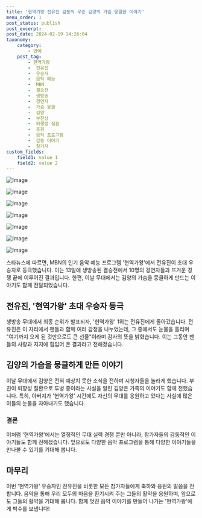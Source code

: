 ```yaml
---
title: '현역가왕 전유진 감동의 우승 김양의 가슴 뭉클한 이야기'
menu_order: 1
post_status: publish
post_excerpt: 
post_date: 2024-02-19 14:26:04
taxonomy:
    category:
        - 연예
    post_tag:
        - 현역가왕
        -  전유진
        -  우승자
        -  음악 예능
        -  MBN
        -  결승전
        -  생방송
        -  경연자
        -  가슴 뭉클
        -  김양
        -  부친상
        -  퇴행성 질환
        -  응원
        -  음악 프로그램
        -  감동 이야기
        -  참가자
custom_fields:
    field1: value 1
    field2: value 2
---
```


![Image](https://ssl.pstatic.net/mimgnews/image/108/2024/02/14/0003214622_001_20240214005801216.jpg?type=w540)

![Image](https://mimgnews.pstatic.net/image/108/2024/02/14/0003214622_002_20240214005801367.jpg?type=w540)

![Image](https://ssl.pstatic.net/mimgnews/image/108/2024/02/14/0003214622_003_20240214005801488.jpg?type=w540)

![Image](https://mimgnews.pstatic.net/image/108/2024/02/14/0003214622_004_20240214005801671.jpg?type=w540)

![Image](https://ssl.pstatic.net/mimgnews/image/108/2024/02/14/0003214622_005_20240214005801789.jpg?type=w540)

![Image](https://mimgnews.pstatic.net/image/108/2024/02/14/0003214622_006_20240214005801963.jpg?type=w540)

![Image](https://ssl.pstatic.net/mimgnews/image/108/2024/02/14/0003214622_007_20240214005802133.jpg?type=w540)

스타뉴스에 따르면, MBN의 인기 음악 예능 프로그램 '현역가왕'에서 전유진이 초대 우승자로 등극했습니다. 이는 13일에 생방송된 결승전에서 10명의 경연자들과 뜨거운 경쟁 끝에 이루어진 결과입니다. 한편, 이날 무대에서는 김양의 가슴을 뭉클하게 만드는 이야기도 함께 전달되었습니다.
## 전유진, '현역가왕' 초대 우승자 등극
생방송 무대에서 최종 순위가 발표되자, '현역가왕' 1위는 전유진에게 돌아갔습니다. 전유진은 이 자리에서 팬들과 함께 여러 감정을 나누었는데, 그 중에서도 눈물을 흘리며 "여기까지 오게 된 것만으로도 큰 선물"이라며 감사의 뜻을 밝혔습니다. 이는 그동안 팬들의 사랑과 지지에 힘입어 온 결과라고 전해졌습니다.
## 김양의 가슴을 뭉클하게 만든 이야기
이날 무대에서 김양은 전혀 예상치 못한 소식을 전하며 시청자들을 놀라게 했습니다. 부친이 퇴향성 질환으로 투병 중이라는 사실을 알린 김양은 가족의 이야기도 함께 전했습니다. 특히, 아버지가 '현역가왕' 시간에도 자신의 무대를 응원하고 있다는 사실에 많은 이들의 눈물을 자아내기도 했습니다.
### 결론
이처럼 '현역가왕'에서는 열정적인 무대 실력 경쟁 뿐만 아니라, 참가자들의 감동적인 이야기들도 함께 전해졌습니다. 앞으로도 다양한 음악 프로그램을 통해 다양한 이야기들을 만나볼 수 있기를 기대해 봅니다.
## 마무리
이번 '현역가왕' 우승자인 전유진을 비롯한 모든 참가자들에게 축하와 응원의 말씀을 전합니다. 음악을 통해 우리 모두의 마음을 환기시켜 주는 그들의 활약을 응원하며, 앞으로도 그들의 활약을 기대해 봅니다. 함께 멋진 음악 이야기를 만들어 나가는 '현역가왕'에게 박수를 보냅니다!
